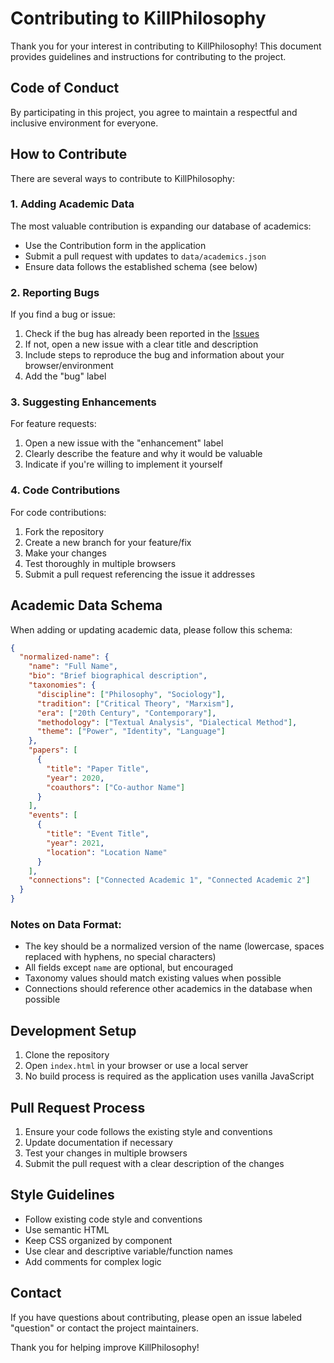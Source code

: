 # Contributing to KillPhilosophy

Thank you for your interest in contributing to KillPhilosophy! This document provides guidelines and instructions for contributing to the project.

## Code of Conduct

By participating in this project, you agree to maintain a respectful and inclusive environment for everyone.

## How to Contribute

There are several ways to contribute to KillPhilosophy:

### 1. Adding Academic Data

The most valuable contribution is expanding our database of academics:

- Use the Contribution form in the application
- Submit a pull request with updates to `data/academics.json`
- Ensure data follows the established schema (see below)

### 2. Reporting Bugs

If you find a bug or issue:

1. Check if the bug has already been reported in the [Issues](https://github.com/your-username/killphilosophy/issues)
2. If not, open a new issue with a clear title and description
3. Include steps to reproduce the bug and information about your browser/environment
4. Add the "bug" label

### 3. Suggesting Enhancements

For feature requests:

1. Open a new issue with the "enhancement" label
2. Clearly describe the feature and why it would be valuable
3. Indicate if you're willing to implement it yourself

### 4. Code Contributions

For code contributions:

1. Fork the repository
2. Create a new branch for your feature/fix
3. Make your changes
4. Test thoroughly in multiple browsers
5. Submit a pull request referencing the issue it addresses

## Academic Data Schema

When adding or updating academic data, please follow this schema:

```json
{
  "normalized-name": {
    "name": "Full Name",
    "bio": "Brief biographical description",
    "taxonomies": {
      "discipline": ["Philosophy", "Sociology"],
      "tradition": ["Critical Theory", "Marxism"],
      "era": ["20th Century", "Contemporary"],
      "methodology": ["Textual Analysis", "Dialectical Method"],
      "theme": ["Power", "Identity", "Language"]
    },
    "papers": [
      {
        "title": "Paper Title",
        "year": 2020,
        "coauthors": ["Co-author Name"]
      }
    ],
    "events": [
      {
        "title": "Event Title",
        "year": 2021,
        "location": "Location Name"
      }
    ],
    "connections": ["Connected Academic 1", "Connected Academic 2"]
  }
}
```

### Notes on Data Format:

- The key should be a normalized version of the name (lowercase, spaces replaced with hyphens, no special characters)
- All fields except `name` are optional, but encouraged
- Taxonomy values should match existing values when possible
- Connections should reference other academics in the database when possible

## Development Setup

1. Clone the repository
2. Open `index.html` in your browser or use a local server
3. No build process is required as the application uses vanilla JavaScript

## Pull Request Process

1. Ensure your code follows the existing style and conventions
2. Update documentation if necessary
3. Test your changes in multiple browsers
4. Submit the pull request with a clear description of the changes

## Style Guidelines

- Follow existing code style and conventions
- Use semantic HTML
- Keep CSS organized by component
- Use clear and descriptive variable/function names
- Add comments for complex logic

## Contact

If you have questions about contributing, please open an issue labeled "question" or contact the project maintainers.

Thank you for helping improve KillPhilosophy!
